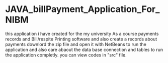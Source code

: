 # JAVA_billPayment_Application_For_NIBM
this application i have created for the my university As a course payments records and Bill/respite Printing software and also create a records about payments 
downlord the zip file and open it with NetBeans to run the application 
and also care abaout the data base connection and tables to run the  application completly.
you can view codes in "src" file.
